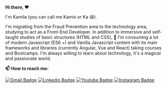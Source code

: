 **Hi there, :heart:**

I'm Kamila (you can call me Kamis or Ka 😄).

I'm migrating from the Fraud Prevention area to the technology area, 
studying to act as a Front-End Developer. 
In addition to immersive and self-taught studies of basic structures (HTML and CSS), 
🌱 I'm consuming a lot of modern Javascript (ES6 +) and Vanilla Javascript content with 
its main frameworks and libraries (currently Angular, Vue and React) 
taking courses and Bootcamps.
 I'm always willing to learn about technology, it's a magical and passionate world.

**📫 How to reach me:**

[![Gmail Badge](https://img.shields.io/badge/-vkamila.almeida@gmail.com-red?style=flat-square&logo=Gmail&logoColor=white&link=mailto:vkamila.almeida@gmail.com)](mailto:vkamila.almeida@gmail.com)
[![Linkedin Badge](https://img.shields.io/badge/-LinkedIn-blue?style=flat-square&logo=Linkedin&logoColor=white&link=https://www.linkedin.com/in/kamila-vieira/)](https://www.linkedin.com/in/kamila-vieira/)
[![Youtube Badge](https://img.shields.io/badge/-Youtube-FF0000?style=flat-square&labelColor=FF0000&logo=youtube&logoColor=white&link=https://www.youtube.com/channel/UCVEl941WGxIDmhbSQEpfW-g)](https://www.youtube.com/channel/UCVEl941WGxIDmhbSQEpfW-g)
[![Instagram Badge](https://img.shields.io/badge/-@kaahvieiraalmeida-D123BA?style=flat-square&logo=instagram&logoColor=white&link=https://www.instagram.com/kaahvieiraalmeida)](https://www.instagram.com/kaahvieiraalmeida/)

